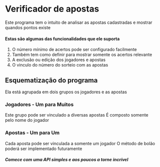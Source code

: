 # Verificador de apostas
Este programa tem o intuito de analisar as apostas cadastradas e mostrar
quandos pontos existe

#### Estas são algumas das funcionalidades que ele suporta
1. O número mínimo de acertos pode ser configurado facilmente
2. Também tem como definir para mostrar somente os acertos relevante
3. A exclusão ou edição dos jogadores e apostas
4. O vinculo do número do sorteio com as apostas

## Esquematização do programa
Ela está agrupada em dois grupos os jogadores e as apostas

### Jogadores - Um para Muitos
Este grupo pode ser vinculado a diversas apostas
É composto somente pelo nome do jogador

### Apostas - Um para Um
Cada aposta pode ser vinculada a somente um jogador
O método de bolão poderá ser implementado futuramente


###### **_Comece com uma API simples e aos poucos a torne incrível_**
